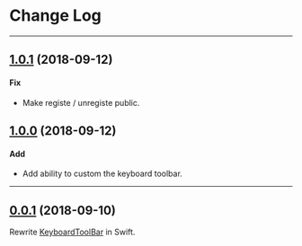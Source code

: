 # Change Log

-----

## [1.0.1](https://github.com/EyreFree/EFKeyboardToolBar/releases/tag/1.0.0) (2018-09-12)

#### Fix

* Make registe / unregiste public.

## [1.0.0](https://github.com/EyreFree/EFKeyboardToolBar/releases/tag/1.0.0) (2018-09-12)

#### Add

* Add ability to custom the keyboard toolbar.

---

## [0.0.1](https://github.com/EyreFree/EFKeyboardToolBar/releases/tag/0.0.1) (2018-09-10)

Rewrite [KeyboardToolBar](https://github.com/Jiar/KeyboardToolBar) in Swift.